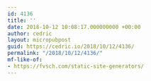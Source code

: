 ```yaml
---
id: 4136
title: ''
date: 2018-10-12 10:08:17.000000000 +00:00
author: cedric
layout: micropubpost
guid: https://cedric.io/2018/10/12/4136/
permalink: "/2018/10/12/4136/"
mf-like-of:
- https://fvsch.com/static-site-generators/
---
```

